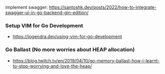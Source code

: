 implement swagger: https://santoshk.dev/posts/2022/how-to-integrate-swagger-ui-in-go-backend-gin-edition/

### Setup VIM for Go Development
- https://jogendra.dev/using-vim-for-go-development

### Go Ballast (No more worries about HEAP allocation)
- https://blog.twitch.tv/en/2019/04/10/go-memory-ballast-how-i-learnt-to-stop-worrying-and-love-the-heap/

